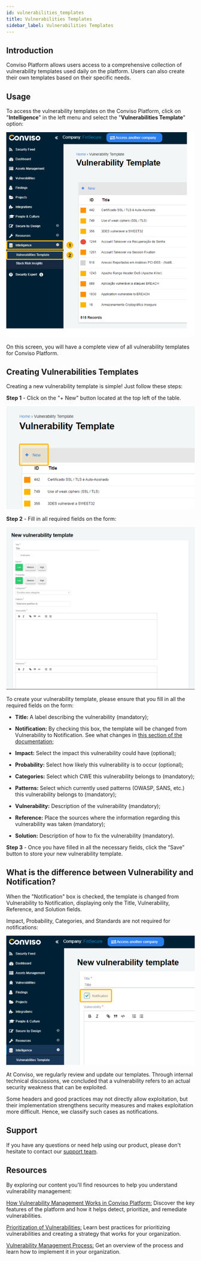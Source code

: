 ```yaml
---
id: vulnerabilities_templates
title: Vulnerabilities Templates
sidebar_label: Vulnerabilities Templates
---
```


## Introduction
Conviso Platform allows users access to a comprehensive collection of vulnerability templates used daily on the platform. Users can also create their own templates based on their specific needs.

## Usage
To access the vulnerability templates on the Conviso Platform, click on "**Intelligence**" in the left menu and select the "**Vulnerabilities Template**" option:

<div style={{textAlign: 'center'}}>

![img](../../static/img/vulnerabilities_templates-img1.png)

</div>

On this screen, you will have a complete view of all vulnerability templates for Conviso Platform.

## Creating Vulnerabilities Templates
Creating a new vulnerability template is simple! Just follow these steps:

**Step 1** - Click on the "+ New" button located at the top left of the table.

<div style={{textAlign: 'center'}}>

![img](../../static/img/vulnerabilities_templates-img2.png)

</div>

**Step 2** - Fill in all required fields on the form: 

<div style={{textAlign: 'center'}}>

![img](../../static/img/vulnerabilities_templates-img3.png)

</div>

To create your vulnerability template, please ensure that you fill in all the required fields on the form:

- **Title:** A label describing the vulnerability (mandatory);

- **Notification:** By checking this box, the template will be changed from Vulnerability to Notification. See what changes in [this section of the documentation](#what-is-the-difference-between-vulnerability-and-notification);

- **Impact:** Select the impact this vulnerability could have (optional);

- **Probability:** Select how likely this vulnerability is to occur (optional);

- **Categories:** Select which CWE this vulnerability belongs to (mandatory);

- **Patterns:** Select which currently used patterns (OWASP, SANS, etc.) this vulnerability belongs to (mandatory);

- **Vulnerability:** Description of the vulnerability (mandatory);

- **Reference:** Place the sources where the information regarding this vulnerability was taken (mandatory);

- **Solution:** Description of how to fix the vulnerability (mandatory).

**Step 3** - Once you have filled in all the necessary fields, click the “Save” button to store your new vulnerability template.

## What is the difference between Vulnerability and Notification?

When the "Notification" box is checked, the template is changed from Vulnerability to Notification, displaying only the Title, Vulnerability, Reference, and Solution fields. 

Impact, Probability, Categories, and Standards are not required for notifications:

<div style={{textAlign: 'center', maxWidth: '60%'}}>

![img](../../static/img/vulnerabilities_templates-img4.png)

</div>

At Conviso, we regularly review and update our templates. Through internal technical discussions, we concluded that a vulnerability refers to an actual security weakness that can be exploited.

Some headers and good practices may not directly allow exploitation, but their implementation strengthens security measures and makes exploitation more difficult. Hence, we classify such cases as notifications.


## Support
If you have any questions or need help using our product, please don't hesitate to contact our [support team](mailto:support@convisoappsec.com).

## Resources
By exploring our content you'll find resources to help you understand vulnerability management:

[How Vulnerability Management Works in Conviso Platform:](https://bit.ly/3LBxR0m) Discover the key features of the platform and how it helps detect, prioritize, and remediate vulnerabilities.

[Prioritization of Vulnerabilities:](https://bit.ly/3LBxR0m) Learn best practices for prioritizing vulnerabilities and creating a strategy that works for your organization.

[Vulnerability Management Process:](https://bit.ly/3LgMDIn) Get an overview of the process and learn how to implement it in your organization.